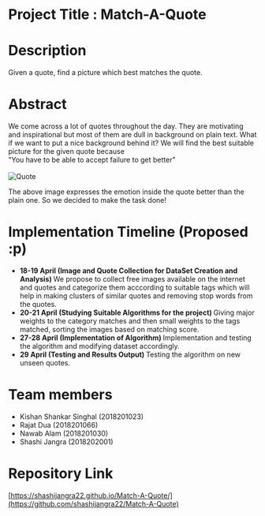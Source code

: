 # Project Title : Match-A-Quote

# Description
Given a quote, find a picture which best matches the quote.

# Abstract
We come across a lot of quotes throughout the day. They are motivating and inspirational but most of them are dull in background on plain text. What if we want to put a nice background behind it? We will find the best suitable picture for the given quote because <br>
"You have to be able to accept failure to get better" <br>
<br>
![Quote](/james.jpg)

The above image expresses the emotion inside the quote better than the plain one. So we decided to make the task done!

# Implementation Timeline (Proposed :p)

 - <b> 18-19 April (Image and Quote Collection for DataSet Creation and Analysis) </b>
  We propose to collect free images available on the internet and quotes and categorize them acccording to suitable tags which will help in making clusters of similar quotes and removing stop words from the quotes.
 - <b> 20-21 April (Studying Suitable Algorithms for the project) </b>
  Giving major weights to the category matches and then small weights to the tags matched, sorting the images based on matching score.
 - <b> 27-28 April (Implementation of Algorithm) </b>
  Implementation and testing the algorithm and modifying dataset accordingly.
 - <b> 29 April (Testing and Results Output) </b>
  Testing the algorithm on new unseen quotes. 

# Team members
- Kishan Shankar Singhal (2018201023)
- Rajat Dua (2018201066)
- Nawab Alam (2018201030)
- Shashi Jangra (2018202001)

# Repository Link 

[https://shashijangra22.github.io/Match-A-Quote/](https://github.com/shashijangra22/Match-A-Quote)
